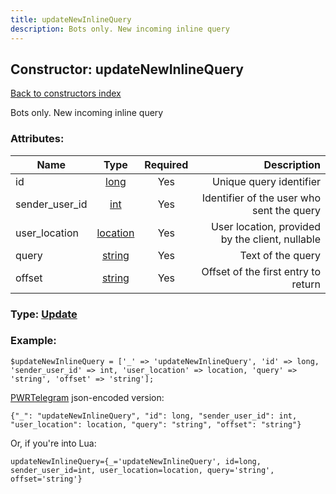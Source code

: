 ```yaml
---
title: updateNewInlineQuery
description: Bots only. New incoming inline query
---
```

## Constructor: updateNewInlineQuery  
[Back to constructors index](index.md)



Bots only. New incoming inline query

### Attributes:

| Name     |    Type       | Required | Description |
|----------|:-------------:|:--------:|------------:|
|id|[long](../types/long.md) | Yes|Unique query identifier|
|sender\_user\_id|[int](../types/int.md) | Yes|Identifier of the user who sent the query|
|user\_location|[location](../types/location.md) | Yes|User location, provided by the client, nullable|
|query|[string](../types/string.md) | Yes|Text of the query|
|offset|[string](../types/string.md) | Yes|Offset of the first entry to return|



### Type: [Update](../types/Update.md)


### Example:

```
$updateNewInlineQuery = ['_' => 'updateNewInlineQuery', 'id' => long, 'sender_user_id' => int, 'user_location' => location, 'query' => 'string', 'offset' => 'string'];
```  

[PWRTelegram](https://pwrtelegram.xyz) json-encoded version:

```
{"_": "updateNewInlineQuery", "id": long, "sender_user_id": int, "user_location": location, "query": "string", "offset": "string"}
```


Or, if you're into Lua:  


```
updateNewInlineQuery={_='updateNewInlineQuery', id=long, sender_user_id=int, user_location=location, query='string', offset='string'}

```


